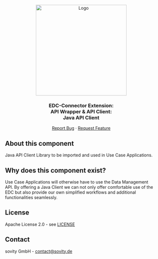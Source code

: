 <!-- PROJECT LOGO -->
<br />
<div align="center">
  <a href="https://github.com/sovity/edc-extensions">
    <img src="https://raw.githubusercontent.com/sovity/edc-ui/main/src/assets/images/sovity_logo.svg" alt="Logo" width="300">
  </a>

<h3 align="center">EDC-Connector Extension:<br />API Wrapper &amp; API Client:<br />Java API Client</h3>

  <p align="center">
    <a href="https://github.com/sovity/edc-extensions/issues/new?template=bug_report.md">Report Bug</a>
    ·
    <a href="https://github.com/sovity/edc-extensions/issues/new?template=feature_request.md">Request Feature</a>
  </p>
</div>

## About this component

Java API Client Library to be imported and used in Use Case Applications.

## Why does this component exist?

Use Case Applications will otherwise have to use the Data Management API. By offering a Java Client we can not
only offer comfortable use of the EDC but also provide our own simplified workflows and additional functionalities
seamlessly.

## License

Apache License 2.0 - see [LICENSE](../../LICENSE)

## Contact

sovity GmbH - contact@sovity.de
